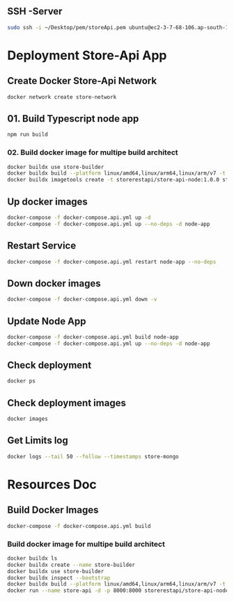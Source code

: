 ## SSH -Server
```sh
sudo ssh -i ~/Desktop/pem/storeApi.pem ubuntu@ec2-3-7-68-106.ap-south-1.compute.amazonaws.com
```

# Deployment Store-Api App

## Create Docker Store-Api Network
```sh
docker network create store-network
```

## 01. Build Typescript node app
```sh
npm run build
```

### 02. Build docker image for multipe build architect
```sh
docker buildx use store-builder
docker buildx build --platform linux/amd64,linux/arm64,linux/arm/v7 -t storerestapi/store-api-node:1.0.0 -f Dockerfile2 --push .
docker buildx imagetools create -t storerestapi/store-api-node:1.0.0 storerestapi/store-api-node:latest
```

## Up docker images
```sh
docker-compose -f docker-compose.api.yml up -d
docker-compose -f docker-compose.api.yml up --no-deps -d node-app
```

## Restart Service
```sh
docker-compose -f docker-compose.api.yml restart node-app --no-deps
```

## Down docker images
```sh
docker-compose -f docker-compose.api.yml down -v
```

## Update Node App
```sh
docker-compose -f docker-compose.api.yml build node-app
docker-compose -f docker-compose.api.yml up --no-deps -d node-app
```

## Check deployment
```sh
docker ps
```

## Check deployment images
```sh
docker images
```

## Get Limits log
```sh
docker logs --tail 50 --follow --timestamps store-mongo
```


# Resources Doc

## Build Docker Images
```sh
docker-compose -f docker-compose.api.yml build
```

### Build docker image for multipe build architect
```sh
docker buildx ls
docker buildx create --name store-builder
docker buildx use store-builder
docker buildx inspect --bootstrap
docker buildx build --platform linux/amd64,linux/arm64,linux/arm/v7 -t storerestapi/store-api-node:latest -f Dockerfile2 --push .
docker run --name store-api -d -p 8000:8000 storerestapi/store-api-node:latest:943e28233b51
```